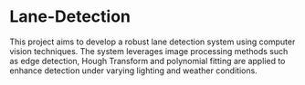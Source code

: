 # Lane-Detection
This project aims to develop a robust lane detection system using computer vision techniques. The system leverages image processing methods such as edge detection, Hough Transform and polynomial fitting are applied to enhance detection under varying lighting and weather conditions.
